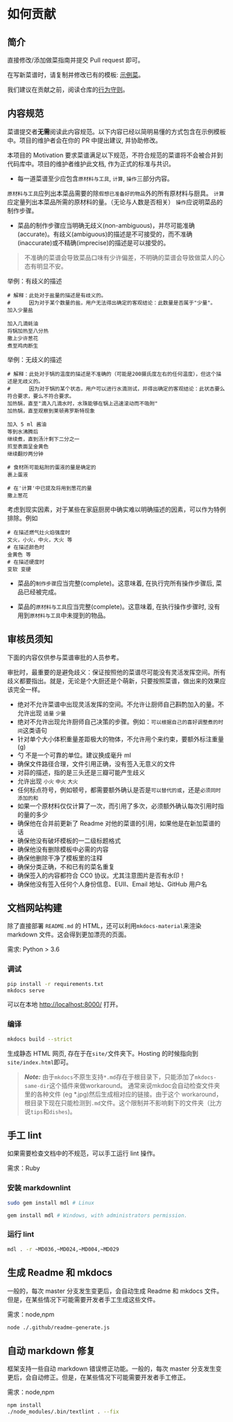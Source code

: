 # 如何贡献

## 简介

直接修改/添加做菜指南并提交 Pull request 即可。

在写新菜谱时，请复制并修改已有的模板: [示例菜](./dishes/template/示例菜/示例菜.md)。

我们建议在贡献之前，阅读仓库的[行为守则](./CODE_OF_CONDUCT.md)。

## 内容规范

菜谱提交者**无需**阅读此内容规范。以下内容已经以简明易懂的方式包含在示例模板中。项目的维护者会在你的 PR 中提出建议, 并协助修改。

本项目的 Motivation 要求菜谱满足以下规范，不符合规范的菜谱将不会被合并到代码库中。项目的维护者维护此文档, 作为正式的标准与共识。

- 每一道菜谱至少应包含`原材料与工具`, `计算`, `操作`三部分内容。

`原材料与工具`应列出本菜品需要的除`假想已准备好的物品`外的所有原材料与厨具。
`计算`应定量列出本菜品所需的原材料的量。（无论与人数是否相关）
`操作`应说明菜品的制作步骤。

- 菜品的制作步骤应当明确无歧义(non-ambiguous)，并尽可能准确(accurate)。有歧义(ambiguous)的描述是不可接受的，而不准确(inaccurate)或不精确(imprecise)的描述是可以接受的。

> 不准确的菜谱会导致菜品口味有少许偏差，不明确的菜谱会导致做菜人的心态有明显不安。

举例：有歧义的描述

```
# 解释：此处对于盐量的描述是有歧义的。
#      因为对于某个数量的盐，用户无法得出确定的客观结论：此数量是否属于"少量"。
加入少量盐

加入几滴蚝油
将锅加热至八分热
撒上少许葱花
煮至鸡肉断生
```

举例：无歧义的描述

```
# 解释：此处对于锅的温度的描述是不准确的（可能是200摄氏度左右的任何温度），但这个描述是无歧义的。
#      因为对于锅的某个状态，用户可以进行水滴测试，并得出确定的客观结论：此状态要么符合要求，要么不符合要求。
加热锅，直至"滴入几滴水时，水珠能够在锅上迅速滚动而不吸附"
加热锅，直至观察到莱顿弗罗斯特现象

加入 5 ml 酱油
等到水沸腾后
继续煮，直到汤汁剩下二分之一
煎至表面呈金黄色
继续翻炒两分钟

# 食材所可能粘附的蛋液的量是确定的
裹上蛋液

# 在'计算'中已提及将用到葱花的量
撒上葱花
```

考虑到现实因素，对于某些在家庭厨房中确实难以明确描述的因素，可以作为特例排除。例如

```
# 在描述燃气灶火焰强度时
文火，小火，中火，大火 等
# 在描述颜色时
金黄色 等
# 在描述硬度时
变软 变硬
```

- 菜品的`制作步骤`应当完整(complete)。这意味着, 在执行完所有操作步骤后, 菜品已经被完成。

- 菜品的`原材料与工具`应当完整(complete)。这意味着, 在执行操作步骤时, 没有用到`原材料与工具`中未提到的物品。

## 审核员须知

下面的内容仅供参与菜谱审批的人员参考。

审批时，最重要的是避免歧义：保证按照他的菜谱尽可能没有灵活发挥空间。所有歧义都要指出。就是，无论是个大厨还是个萌新，只要按照菜谱，做出来的效果应该完全一样。

- 绝对不允许菜谱中出现灵活发挥的空间。不允许让厨师自己斟酌加入的量。不允许出现 `适量` `少量`
- 绝对不允许出现允许厨师自己决策的步骤。例如：`可以根据自己的喜好调整煮的时间`这类语句
- 针对单个大小体积重量差距极大的物体，不允许用个来约束，要额外标注重量(g)
- 勺 不是一个可靠的单位。建议换成毫升 ml
- 确保文件路径合理，文件引用正确，没有签入无意义的文件
- 对蒜的描述，指的是三头还是三瓣可能产生歧义
- 允许出现 `小火` `中火` `大火`
- 任何标点符号，例如顿号，都需要额外确认是否是`可以替代的或`，还是`必须同时添加的和`
- 如果一个原材料仅仅计算了一次，而引用了多次，必须额外确认每次引用时指的量的多少
- 确保他在合并前更新了 Readme 对他的菜谱的引用，如果他是在新加菜谱的话
- 确保他没有破坏模板的一二级标题格式
- 确保他没有删除模板中必需的内容
- 确保他删除干净了模板里的注释
- 确保分类正确，不和已有的菜名重复
- 确保签入的内容都符合 CC0 协议。尤其注意图片是否有水印！
- 确保他没有签入任何个人身份信息、EUII、Email 地址、GitHub 用户名

## 文档网站构建

除了直接部署 `README.md` 的 HTML，还可以利用`mkdocs-material`来渲染 markdown 文件。这会得到更加漂亮的页面。

需求: Python > 3.6

### 调试

```bash
pip install -r requirements.txt
mkdocs serve
```

可以在本地 <http://localhost:8000/> 打开。

### 编译

```bash
mkdocs build --strict
```

生成静态 HTML 网页, 存在于在`site/`文件夹下。Hosting 的时候指向到`site/index.html`即可。

> **_Note:_**
> 由于`mkdocs`不原生支持`*.md`存在于根目录下，只能添加了`mkdocs-same-dir`这个插件来做workaround。
> 通常来说mkdoc会自动检查文件夹里的各种文件 (eg *.jpg)然后生成相对应的链接。由于这个
> workaround，根目录下现在只能检测到`.md`文件。这个限制并不影响剩下的文件夹（比方说`tips`和`dishes`)。

## 手工 lint

如果需要检查文档中的不规范，可以手工运行 lint 操作。

需求：Ruby

### 安装 markdownlint

```bash
sudo gem install mdl # Linux
```

```powershell
gem install mdl # Windows, with administrators permission.
```

### 运行 lint

```bash
mdl . -r ~MD036,~MD024,~MD004,~MD029
```

## 生成 Readme 和 mkdocs

一般的，每次 master 分支发生变更后，会自动生成 Readme 和 mkdocs 文件。但是，在某些情况下可能需要开发者手工生成这些文件。

需求：node,npm

```bash
node ./.github/readme-generate.js
```

## 自动 markdown 修复

框架支持一些自动 markdown 错误修正功能。一般的，每次 master 分支发生变更后，会自动修正。但是，在某些情况下可能需要开发者手工修正。

需求：node,npm

```bash
npm install
./node_modules/.bin/textlint . --fix
```
